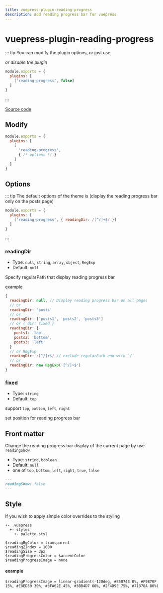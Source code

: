 ```yaml
---
title: vuepress-plugin-reading-progress
description: add reading progress bar for vuepress
---
```


# vuepress-plugin-reading-progress <Badge text="^1.4.0"/>

::: tip
You can modify the plugin options, or just use

*or disable the plugin*

``` js
module.exports = {
  plugins: [
    ['reading-progress', false]
  ]
}
```
:::

[Source code](https://github.com/tolking/vuepress-plugin-reading-progress)

## Modify

``` js
module.exports = {
  plugins: [
    [
      'reading-progress',
      { /* options */ }
    ]
  ]
}
```

## Options

::: tip
The default options of the theme is (display the reading progress bar only on the posts page)

``` js
module.exports = {
  plugins: [
    ['reading-progress', { readingDir: /[^/]+$/ }]
  ]
}
```
:::


### readingDir
- Type: `null`, `string`, `array`, `object`, `RegExp`
- Default: `null`

Specify regularPath that display reading progress bar

example
``` js
{
  readingDir: null, // Display reading progress bar on all pages
  // or
  readingDir: 'posts'
  // or
  readingDir: ['posts1', 'posts2', 'posts3']
  // or { dir: fixed }
  readingDir: {
    posts1: 'top',
    posts2: 'bottom',
    posts3: 'left'
  }
  // or RegExp
  readingDir: /[^/]+$/ // exclude regularPath end with `/`
  // or
  readingDir: new RegExp('[^/]+$')
}
```

### fixed
- Type: `string`
- Default: `top`

support `top`, `bottom`, `left`, `right`

set position for reading progress bar

## Front matter

Change the reading progress bar display of the current page by use `readingShow`
- Type: `string`, `boolean`
- Default: `null`
- one of `top`, `bottom`, `left`, `right`, `true`, `false`

``` md
---
readingShow: false
---
```

## Style

If you wish to apply simple color overrides to the styling

```
+- .vuepress
  +- styles
    +- palette.styl
```

``` styl
$readingBgColor = transparent
$readingZIndex = 1000
$readingSize = 3px
$readingProgressColor = $accentColor
$readingProgressImage = none
```

#### example

``` styl
$readingProgressImage = linear-gradient(-120deg, #E50743 0%, #F9870F 15%, #E8ED30 30%, #3FA62E 45%, #3BB4D7 60%, #2F4D9E 75%, #71378A 80%)
```
